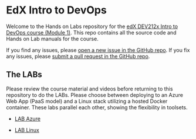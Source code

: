 # EdX Intro to DevOps #
Welcome to the Hands on Labs repository for the [edX DEV212x Intro to DevOps course (Module 1)](https://www.edx.org/course/introduction-devops-microsoft-dev212x-0).
This repo contains all the source code and Hands on Lab manuals for the course.

If you find any issues, please [open a new issue in the GitHub repo](https://github.com/nwcadence/java-dev-vsts/issues). If you fix any issues, please [submit a pull request in the GitHub repo](https://github.com/nwcadence/java-dev-vsts/pulls). 

## The LABs ##
Please review the course material and videos before returning to this repository to do the LABs.  Please choose between deploying to an Azure Web App (PaaS model) and a Linux stack utilizing a hosted Docker container.  These labs parallel each other, showing the flexibility in toolsets.

* [LAB Azure](azure.md)

* [LAB Linux](linux.md)